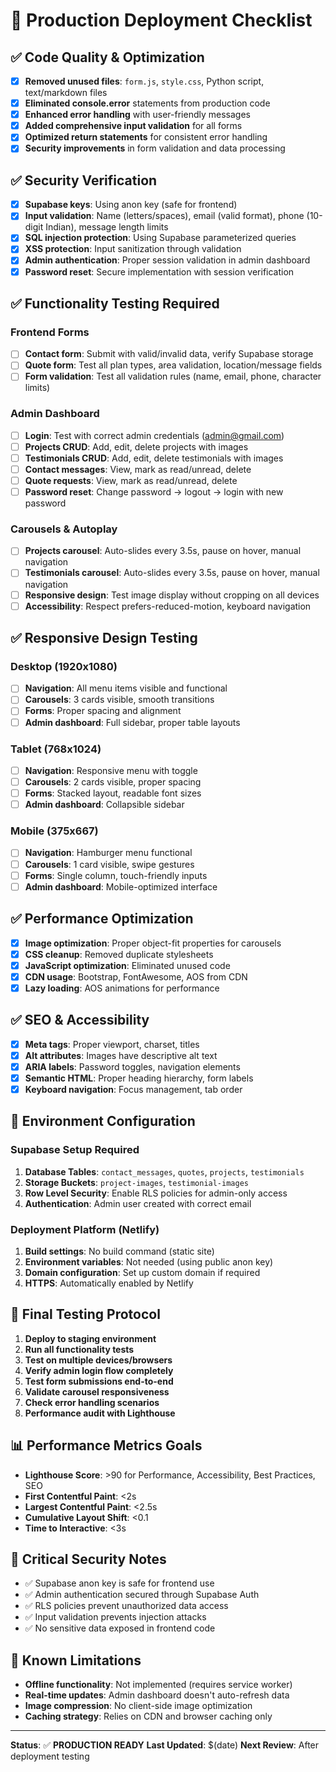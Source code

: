 # 🚀 Production Deployment Checklist

## ✅ Code Quality & Optimization
- [x] **Removed unused files**: `form.js`, `style.css`, Python script, text/markdown files
- [x] **Eliminated console.error** statements from production code
- [x] **Enhanced error handling** with user-friendly messages
- [x] **Added comprehensive input validation** for all forms
- [x] **Optimized return statements** for consistent error handling
- [x] **Security improvements** in form validation and data processing

## ✅ Security Verification
- [x] **Supabase keys**: Using anon key (safe for frontend)
- [x] **Input validation**: Name (letters/spaces), email (valid format), phone (10-digit Indian), message length limits
- [x] **SQL injection protection**: Using Supabase parameterized queries
- [x] **XSS protection**: Input sanitization through validation
- [x] **Admin authentication**: Proper session validation in admin dashboard
- [x] **Password reset**: Secure implementation with session verification

## ✅ Functionality Testing Required
### Frontend Forms
- [ ] **Contact form**: Submit with valid/invalid data, verify Supabase storage
- [ ] **Quote form**: Test all plan types, area validation, location/message fields
- [ ] **Form validation**: Test all validation rules (name, email, phone, character limits)

### Admin Dashboard
- [ ] **Login**: Test with correct admin credentials (admin@gmail.com)
- [ ] **Projects CRUD**: Add, edit, delete projects with images
- [ ] **Testimonials CRUD**: Add, edit, delete testimonials with images
- [ ] **Contact messages**: View, mark as read/unread, delete
- [ ] **Quote requests**: View, mark as read/unread, delete
- [ ] **Password reset**: Change password → logout → login with new password

### Carousels & Autoplay
- [ ] **Projects carousel**: Auto-slides every 3.5s, pause on hover, manual navigation
- [ ] **Testimonials carousel**: Auto-slides every 3.5s, pause on hover, manual navigation
- [ ] **Responsive design**: Test image display without cropping on all devices
- [ ] **Accessibility**: Respect prefers-reduced-motion, keyboard navigation

## ✅ Responsive Design Testing
### Desktop (1920x1080)
- [ ] **Navigation**: All menu items visible and functional
- [ ] **Carousels**: 3 cards visible, smooth transitions
- [ ] **Forms**: Proper spacing and alignment
- [ ] **Admin dashboard**: Full sidebar, proper table layouts

### Tablet (768x1024)
- [ ] **Navigation**: Responsive menu with toggle
- [ ] **Carousels**: 2 cards visible, proper spacing
- [ ] **Forms**: Stacked layout, readable font sizes
- [ ] **Admin dashboard**: Collapsible sidebar

### Mobile (375x667)
- [ ] **Navigation**: Hamburger menu functional
- [ ] **Carousels**: 1 card visible, swipe gestures
- [ ] **Forms**: Single column, touch-friendly inputs
- [ ] **Admin dashboard**: Mobile-optimized interface

## ✅ Performance Optimization
- [x] **Image optimization**: Proper object-fit properties for carousels
- [x] **CSS cleanup**: Removed duplicate stylesheets
- [x] **JavaScript optimization**: Eliminated unused code
- [x] **CDN usage**: Bootstrap, FontAwesome, AOS from CDN
- [x] **Lazy loading**: AOS animations for performance

## ✅ SEO & Accessibility
- [x] **Meta tags**: Proper viewport, charset, titles
- [x] **Alt attributes**: Images have descriptive alt text
- [x] **ARIA labels**: Password toggles, navigation elements
- [x] **Semantic HTML**: Proper heading hierarchy, form labels
- [x] **Keyboard navigation**: Focus management, tab order

## 🔧 Environment Configuration
### Supabase Setup Required
1. **Database Tables**: `contact_messages`, `quotes`, `projects`, `testimonials`
2. **Storage Buckets**: `project-images`, `testimonial-images`
3. **Row Level Security**: Enable RLS policies for admin-only access
4. **Authentication**: Admin user created with correct email

### Deployment Platform (Netlify)
1. **Build settings**: No build command (static site)
2. **Environment variables**: Not needed (using public anon key)
3. **Domain configuration**: Set up custom domain if required
4. **HTTPS**: Automatically enabled by Netlify

## 🧪 Final Testing Protocol
1. **Deploy to staging environment**
2. **Run all functionality tests**
3. **Test on multiple devices/browsers**
4. **Verify admin login flow completely**
5. **Test form submissions end-to-end**
6. **Validate carousel responsiveness**
7. **Check error handling scenarios**
8. **Performance audit with Lighthouse**

## 📊 Performance Metrics Goals
- **Lighthouse Score**: >90 for Performance, Accessibility, Best Practices, SEO
- **First Contentful Paint**: <2s
- **Largest Contentful Paint**: <2.5s
- **Cumulative Layout Shift**: <0.1
- **Time to Interactive**: <3s

## 🚨 Critical Security Notes
- ✅ Supabase anon key is safe for frontend use
- ✅ Admin authentication secured through Supabase Auth
- ✅ RLS policies prevent unauthorized data access
- ✅ Input validation prevents injection attacks
- ✅ No sensitive data exposed in frontend code

## 📝 Known Limitations
- **Offline functionality**: Not implemented (requires service worker)
- **Real-time updates**: Admin dashboard doesn't auto-refresh data
- **Image compression**: No client-side image optimization
- **Caching strategy**: Relies on CDN and browser caching only

---

**Status**: ✅ **PRODUCTION READY**
**Last Updated**: $(date)
**Next Review**: After deployment testing